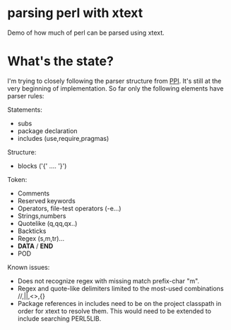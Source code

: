 # parsing perl with xtext

Demo of how much of perl can be parsed using xtext.

# What's the state?

I'm trying to closely following the parser structure from [PPI](http://search.cpan.org/~mithaldu/PPI-1.220/lib/PPI.pm).
It's still at the very beginning of implementation. So far only the following elements have parser rules:

Statements:
* subs
* package declaration
* includes (use,require,pragmas)

Structure:
* blocks ('{' .... '}')

Token:
* Comments
* Reserved keywords
* Operators, file-test operators (-e...)
* Strings,numbers
* Quotelike (q,qq,qx..)
* Backticks
* Regex (s,m,tr)... 
* __DATA__ / __END__
* POD

Known issues:

* Does not recognize regex with missing match prefix-char "m".
* Regex and quote-like delimiters limited to the most-used combinations //,||,<>,{}
* Package references in includes need to be on the project classpath in order for xtext to resolve them. This would 
  need to be extended to include searching PERL5LIB.
